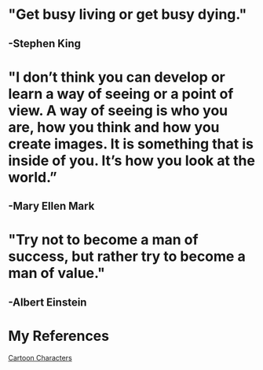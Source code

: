 # "Get busy living or get busy dying."   
## -Stephen King

# "I don’t think you can develop or learn a way of seeing or a point of view. A way of seeing is who you are, how you think and how you create images. It is something that is inside of you. It’s how you look at the world.”  
## -Mary Ellen Mark

# "Try not to become a man of success, but rather try to become a man of value."  
## -Albert Einstein





<h1>My References</h1>
<a href="https://bjett24.github.io/cartoons title="Cartoon Characters">Cartoon Characters</a>
